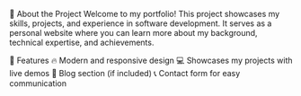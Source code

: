 🌟 About the Project
Welcome to my portfolio! This project showcases my skills, projects, and experience in software development. It serves as a personal website where you can learn more about my background, technical expertise, and achievements.

📌 Features
🔥 Modern and responsive design
💻 Showcases my projects with live demos
📝 Blog section (if included)
📞 Contact form for easy communication